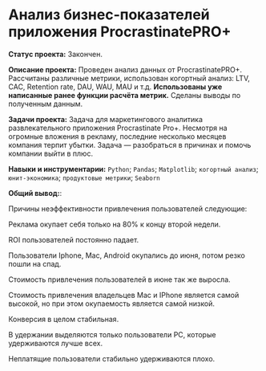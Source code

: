 # Анализ бизнес-показателей приложения ProcrastinatePRO+

**Статус проекта:** Закончен.

**Описание проекта:**
Проведен анализ данных от ProcrastinatePRO+.
Рассчитаны различные метрики, использован когортный анализ: LTV, CAC, Retention rate, DAU, WAU, MAU и т.д. **Использованы уже написанные ранее функции расчёта метрик.** Сделаны выводы по полученным данным.

**Задачи проекта:**
Задача для маркетингового аналитика развлекательного приложения Procrastinate Pro+. Несмотря на огромные вложения в рекламу, последние несколько месяцев компания терпит убытки. Задача — разобраться в причинах и помочь компании выйти в плюс.

**Навыки и инструментарии:**
`Python`; `Pandas`; `Matplotlib`; `когортный анализ`; `юнит-экономика`; `продуктовые метрики`; `Seaborn`

**Общий вывод:**: 

Причины неэффективности привлечения пользователей следующие:

Реклама окупает себя только на 80% к концу второй недели.

ROI пользователей постоянно падает.

Пользователи Iphone, Mac, Android окупались до июня, потом резко пошли на спад.

Стоимость привлечения пользователей в июне так же выросла.

Стоимость привлечения владельцев Mac и IPhone является самой высокой, но при этом окупаемость является самой низкой.

Конверсия в целом стабильная.

В удержании выделяются только пользователи PC, которые удерживаются лучше всех.

Неплатящие пользователи стабильно удерживаются плохо.
